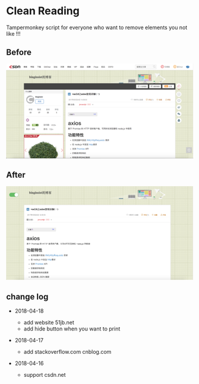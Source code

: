 # Clean Reading
Tampermonkey script for everyone who want to remove elements you not like !!!


## Before


![Before](img/before.png)


## After

![Before](img/after.png)


## change log

* 2018-04-18 
    * add website 51jb.net 
    * add hide button when you want to print
    
* 2018-04-17 
    * add stackoverflow.com cnblog.com

* 2018-04-16
    * support csdn.net    
